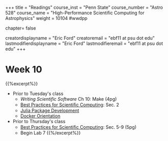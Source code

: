 +++
title = "Readings"
course_inst = "Penn State"
course_number = "Astro 528"
course_name = "High-Performance Scientific Computing for Astrophysics"
weight = 10104  #wwdpp

chapter= false

creatordisplayname = "Eric Ford"
creatoremail = "ebf11 at psu dot edu"
lastmodifierdisplayname = "Eric Ford"
lastmodifieremail = "ebf11 at psu dot edu"
+++


# Week 10
{{%excerpt%}}
- Prior to Tuesday's class
   + _Writing Scientific Software_ Ch 10: Make (4pg)
   + [Best Practices for Scientiﬁc Computing](http://arxiv.org/pdf/1210.0530v4.pdf): Sec. 2
   + [Julia Package Development](https://docs.julialang.org/en/v1/stdlib/Pkg/index.html)
   + [Docker Orientation](https://docs.docker.com/get-started/)
- Prior to Thursday's class
  + [Best Practices for Scientiﬁc Computing](http://arxiv.org/pdf/1210.0530v4.pdf): Sec. 5-9 (5pg)
  + Begin Lab 7
{{%/excerpt%}}
